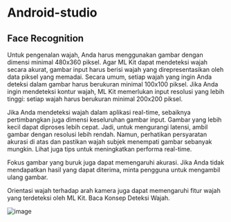 # Android-studio

## Face Recognition

Untuk pengenalan wajah, Anda harus menggunakan gambar dengan dimensi minimal 480x360 piksel. Agar ML Kit dapat mendeteksi wajah secara akurat, gambar input harus berisi wajah yang direpresentasikan oleh data piksel yang memadai. Secara umum, setiap wajah yang ingin Anda deteksi dalam gambar harus berukuran minimal 100x100 piksel. Jika Anda ingin mendeteksi kontur wajah, ML Kit memerlukan input resolusi yang lebih tinggi: setiap wajah harus berukuran minimal 200x200 piksel.

Jika Anda mendeteksi wajah dalam aplikasi real-time, sebaiknya pertimbangkan juga dimensi keseluruhan gambar input. Gambar yang lebih kecil dapat diproses lebih cepat. Jadi, untuk mengurangi latensi, ambil gambar dengan resolusi lebih rendah. Namun, perhatikan persyaratan akurasi di atas dan pastikan wajah subjek menempati gambar sebanyak mungkin. Lihat juga tips untuk meningkatkan performa real-time.

Fokus gambar yang buruk juga dapat memengaruhi akurasi. Jika Anda tidak mendapatkan hasil yang dapat diterima, minta pengguna untuk mengambil ulang gambar.

Orientasi wajah terhadap arah kamera juga dapat memengaruhi fitur wajah yang terdeteksi oleh ML Kit. Baca Konsep Deteksi Wajah.

![image](https://github.com/muhamadabdulanas/pemrog-mobile13/assets/115569493/6a5838d0-6939-44f4-a426-99043b56f09b)
